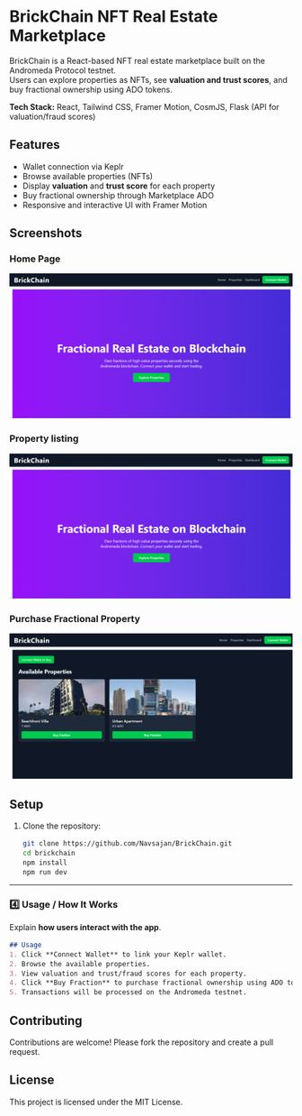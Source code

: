 # BrickChain NFT Real Estate Marketplace

BrickChain is a React-based NFT real estate marketplace built on the Andromeda Protocol testnet.  
Users can explore properties as NFTs, see **valuation and trust scores**, and buy fractional ownership using ADO tokens.  

**Tech Stack:** React, Tailwind CSS, Framer Motion, CosmJS, Flask (API for valuation/fraud scores)
## Features
- Wallet connection via Keplr
- Browse available properties (NFTs)
- Display **valuation** and **trust score** for each property
- Buy fractional ownership through Marketplace ADO
- Responsive and interactive UI with Framer Motion

## Screenshots
### Home Page
![Home Page](screenshots/homepage.png)

### Property listing
![Property](screenshots/homepage.png)

### Purchase Fractional Property
![Buy Fraction](screenshots/property-details.png)
## Setup

1. Clone the repository:
   ```bash
   git clone https://github.com/Navsajan/BrickChain.git
   cd brickchain
   npm install
   npm run dev

---

### 4️⃣ Usage / How It Works
Explain **how users interact with the app**.

```markdown
## Usage
1. Click **Connect Wallet** to link your Keplr wallet.
2. Browse the available properties.
3. View valuation and trust/fraud scores for each property.
4. Click **Buy Fraction** to purchase fractional ownership using ADO tokens.
5. Transactions will be processed on the Andromeda testnet.
```
## Contributing
Contributions are welcome! Please fork the repository and create a pull request.

## License
This project is licensed under the MIT License.
 
